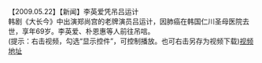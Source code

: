 【2009.05.22】【新闻】李英爱凭吊吕运计                                          
韩剧《大长今》中出演郑尚宫的老牌演员吕运计，因肺癌在韩国仁川圣母医院去世，享年69岁。李英爱、朴恩惠等人前往吊唁。         
(提示：右击视频，勾选“显示控件”，可控制播放。也可右击另存为视频下载)[视频地址](https://video.h5.weibo.cn/1034:4370164204921669/4370164654934022)
